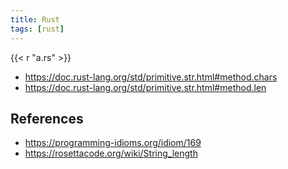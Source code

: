 ```yaml
---
title: Rust
tags: [rust]
---
```


{{< r "a.rs" >}}

- <https://doc.rust-lang.org/std/primitive.str.html#method.chars>
- <https://doc.rust-lang.org/std/primitive.str.html#method.len>

## References

- <https://programming-idioms.org/idiom/169>
- <https://rosettacode.org/wiki/String_length>
